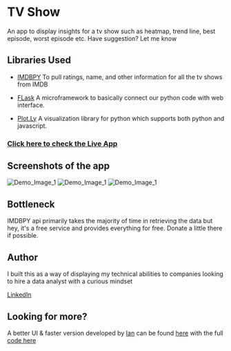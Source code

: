 # TV Show
An app to display insights for a tv show such as heatmap, trend line, best episode, worst episode etc. Have suggestion? Let me know

## Libraries Used

* [IMDBPY](https://imdbpy.readthedocs.io/en/latest/)
To pull ratings, name, and other information for all the tv shows from IMDB

* [FLask](https://flask.palletsprojects.com/en/1.1.x/)
A microframework to basically connect our python code with web interface.

* [Plot.Ly](https://plot.ly/python)
A visualization library for python which supports both python and javascript.  

### [Click here to check the Live App](https://dataiszen.com/app/tvshow)

## Screenshots of the app
![Demo_Image_1](https://i.imgur.com/ocxdoPx.png)
![Demo_Image_1](https://i.imgur.com/MrFoHSC.png)
![Demo_Image_1](https://i.imgur.com/AgH6PFt.png)


## Bottleneck
IMDBPY api primarily takes the majority of time in retrieving the data but hey, it's a free service and provides everything for free. Donate a little there if possible.

## Author
I built this as a way of displaying my technical abilities to companies looking to hire a data analyst with a curious mindset

[LinkedIn](https://www.linkedin.com/in/shantam/)

## Looking for more?

A better UI & faster version developed by [Ian](https://github.com/ianthekid) can be found [here](https://tvchart.ianray.com/) with the full [code here](https://github.com/ianthekid/tvcharts) 
